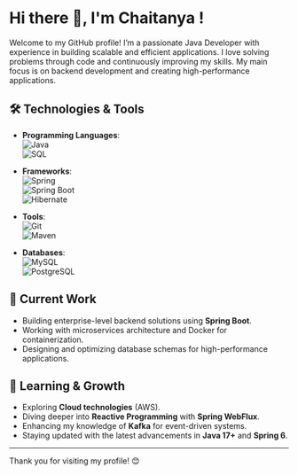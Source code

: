 # Hi there 👋, I'm Chaitanya !

Welcome to my GitHub profile! I’m a passionate Java Developer with experience in building scalable and efficient applications. I love solving problems through code and continuously improving my skills. My main focus is on backend development and creating high-performance applications.

## 🛠️ Technologies & Tools

- **Programming Languages**:  
  ![Java](https://img.shields.io/badge/Java-007396?style=flat-square&logo=java&logoColor=ffffff)  
  ![SQL](https://img.shields.io/badge/SQL-4479A1?style=flat-square&logo=postgresql&logoColor=ffffff)

- **Frameworks**:  
  ![Spring](https://img.shields.io/badge/Spring-6DB33F?style=flat-square&logo=spring&logoColor=ffffff)  
  ![Spring Boot](https://img.shields.io/badge/Spring%20Boot-6DB33F?style=flat-square&logo=spring-boot&logoColor=ffffff)  
  ![Hibernate](https://img.shields.io/badge/Hibernate-1F3D23?style=flat-square&logo=hibernate&logoColor=ffffff)

- **Tools**:  
  ![Git](https://img.shields.io/badge/Git-F05032?style=flat-square&logo=git&logoColor=ffffff)  
  ![Maven](https://img.shields.io/badge/Maven-C71A36?style=flat-square&logo=apache-maven&logoColor=ffffff)  
 

- **Databases**:  
  ![MySQL](https://img.shields.io/badge/MySQL-4479A1?style=flat-square&logo=mysql&logoColor=ffffff)  
  ![PostgreSQL](https://img.shields.io/badge/PostgreSQL-336791?style=flat-square&logo=postgresql&logoColor=ffffff)

## 🔭 Current Work

- Building enterprise-level backend solutions using **Spring Boot**.
- Working with microservices architecture and Docker for containerization.
- Designing and optimizing database schemas for high-performance applications.


## 🌱 Learning & Growth

- Exploring **Cloud technologies** (AWS).
- Diving deeper into **Reactive Programming** with **Spring WebFlux**.
- Enhancing my knowledge of **Kafka** for event-driven systems.
- Staying updated with the latest advancements in **Java 17+** and **Spring 6**.






---

Thank you for visiting my profile! 😊
